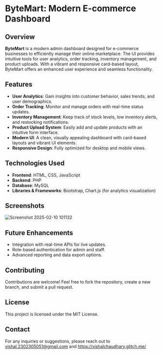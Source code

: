 # ByteMart: Modern E-commerce Dashboard

## Overview
**ByteMart** is a modern admin dashboard designed for e-commerce businesses to efficiently manage their online marketplace. The UI provides intuitive tools for user analytics, order tracking, inventory management, and product uploads. With a vibrant and responsive card-based layout, ByteMart offers an enhanced user experience and seamless functionality.

## Features
- **User Analytics**: Gain insights into customer behavior, sales trends, and user demographics.
- **Order Tracking**: Monitor and manage orders with real-time status updates.
- **Inventory Management**: Keep track of stock levels, low inventory alerts, and restocking notifications.
- **Product Upload System**: Easily add and update products with an intuitive form interface.
- **Modern UI**: A clean, visually appealing dashboard with card-based layouts and vibrant UI elements.
- **Responsive Design**: Fully optimized for desktop and mobile views.

## Technologies Used
- **Frontend**: HTML, CSS, JavaScript
- **Backend**: PHP 
- **Database**: MySQL 
- **Libraries & Frameworks**: Bootstrap, Chart.js (for analytics visualization)

## Screenshots
 ![Screenshot 2025-02-10 101132](https://github.com/user-attachments/assets/5d271130-5c00-4b53-87e0-f16c8a11740c)



## Future Enhancements
- Integration with real-time APIs for live updates.
- Role-based authentication for admin and staff.
- Advanced reporting and data export options.

## Contributing
Contributions are welcome! Feel free to fork the repository, create a new branch, and submit a pull request.

## License
This project is licensed under the MIT License.

## Contact
For any inquiries or suggestions, please reach out to vishal.2302305051@gmail.com and https://vishalchaudhary.glitch.me/

